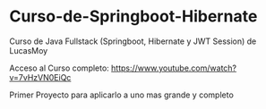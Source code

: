 # Curso-de-Springboot-Hibernate
Curso de Java Fullstack (Springboot, Hibernate y JWT Session) de LucasMoy

Acceso al Curso completo: https://www.youtube.com/watch?v=7vHzVN0EiQc

Primer Proyecto para aplicarlo a uno mas grande y completo